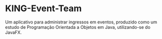 # KING-Event-Team
Um aplicativo para administrar ingressos em eventos, produzido como um estudo de Programação Orientada a Objetos em Java, utilizando-se do JavaFX.
